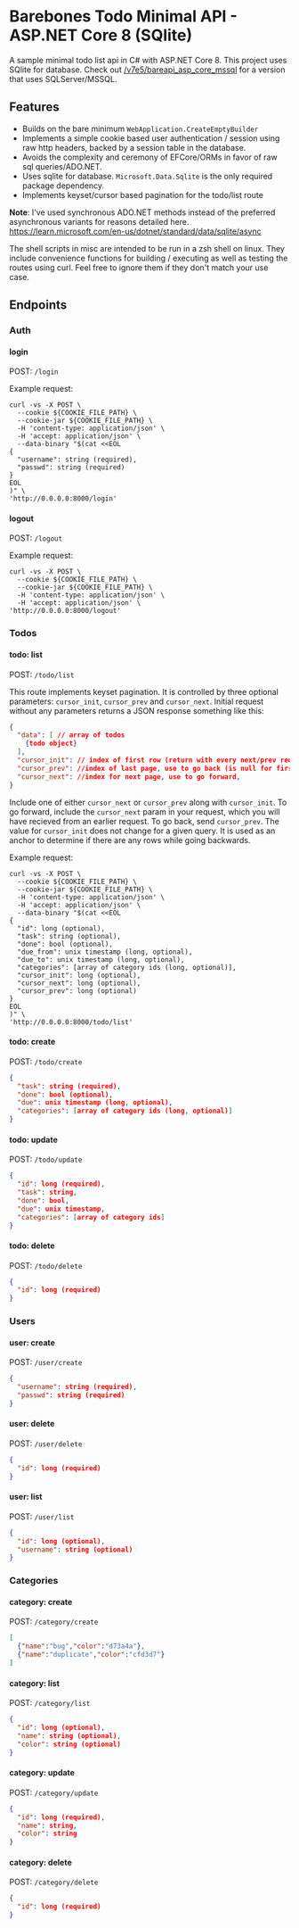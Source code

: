 # Barebones Todo Minimal API - ASP.NET Core 8 (SQlite)

A sample minimal todo list api in C# with ASP.NET Core 8. This project uses
SQlite for database. Check out
[/v7e5/bareapi_asp_core_mssql](https://github.com/v7e5/bareapi_asp_core_mssql)
for a version that uses SQLServer/MSSQL.

## Features
+ Builds on the bare minimum `WebApplication.CreateEmptyBuilder`
+ Implements a simple cookie based user authentication / session using raw http
headers, backed by a session table in the database.
+ Avoids the complexity and ceremony of EFCore/ORMs in favor of raw sql queries/ADO.NET.
+ Uses sqlite for database. `Microsoft.Data.Sqlite` is the only required package dependency. 
+ Implements keyset/cursor based pagination for the todo/list route 

**Note**: I've used synchronous ADO.NET methods instead of 
the preferred asynchronous variants for reasons detailed here. 
https://learn.microsoft.com/en-us/dotnet/standard/data/sqlite/async

The shell scripts in misc are intended to be run in a zsh shell on linux. They
include convenience functions for building / executing as well as testing the
routes using curl. Feel free to ignore them if they don't match your use case.

## Endpoints

### Auth

#### login
POST: `/login`

Example request:
```shell
curl -vs -X POST \
  --cookie ${COOKIE_FILE_PATH} \
  --cookie-jar ${COOKIE_FILE_PATH} \
  -H 'content-type: application/json' \
  -H 'accept: application/json' \
  --data-binary "$(cat <<EOL
{
  "username": string (required),
  "passwd": string (required)
}
EOL
)" \
'http://0.0.0.0:8000/login'

```

#### logout
POST: `/logout`

Example request:
```shell
curl -vs -X POST \
  --cookie ${COOKIE_FILE_PATH} \
  --cookie-jar ${COOKIE_FILE_PATH} \
  -H 'content-type: application/json' \
  -H 'accept: application/json' \
'http://0.0.0.0:8000/logout'

```

### Todos

#### todo: list
POST: `/todo/list`

This route implements keyset pagination. It is controlled by three optional
parameters: `cursor_init`, `cursor_prev` and `cursor_next`. Initial 
request without any parameters returns a JSON response something like this:
```json
{
  "data": [ // array of todos
    {todo object}
  ],
  "cursor_init": // index of first row (return with every next/prev request),
  "cursor_prev": //index of last page, use to go back (is null for first page)
  "cursor_next": //index for next page, use to go forward,
}
```
Include one of either `cursor_next` or `cursor_prev` along with `cursor_init`.
To go forward, include the `cursor_next` param in your request, which you
will have recieved from an earlier request. To go back, send `cursor_prev`.
The value for `cursor_init` does not change for a given query. It is used as an
anchor to determine if there are any rows while going backwards.

Example request:
```shell
curl -vs -X POST \
  --cookie ${COOKIE_FILE_PATH} \
  --cookie-jar ${COOKIE_FILE_PATH} \
  -H 'content-type: application/json' \
  -H 'accept: application/json' \
  --data-binary "$(cat <<EOL
{
  "id": long (optional),
  "task": string (optional),
  "done": bool (optional),
  "due_from": unix timestamp (long, optional),
  "due_to": unix timestamp (long, optional),
  "categories": [array of category ids (long, optional)],
  "cursor_init": long (optional),
  "cursor_next": long (optional),
  "cursor_prev": long (optional)
}
EOL
)" \
'http://0.0.0.0:8000/todo/list'

```

#### todo: create
POST: `/todo/create`

```json
{
  "task": string (required),
  "done": bool (optional),
  "due": unix timestamp (long, optional),
  "categories": [array of category ids (long, optional)]
}
```

#### todo: update
POST: `/todo/update`

```json
{
  "id": long (required),
  "task": string,
  "done": bool,
  "due": unix timestamp,
  "categories": [array of category ids]
}
```

#### todo: delete
POST: `/todo/delete`

```json
{
  "id": long (required)
}
```

### Users

#### user: create
POST: `/user/create`

```json
{
  "username": string (required),
  "passwd": string (required)
}
```

#### user: delete
POST: `/user/delete`

```json
{
  "id": long (required)
}
```
#### user: list
POST: `/user/list`

```json
{
  "id": long (optional),
  "username": string (optional)
}
```

### Categories

#### category: create
POST: `/category/create`

```json
[
  {"name":"bug","color":"d73a4a"},
  {"name":"duplicate","color":"cfd3d7"}
]
```

#### category: list
POST: `/category/list`

```json
{
  "id": long (optional),
  "name": string (optional),
  "color": string (optional)
}
```

#### category: update
POST: `/category/update`

```json
{
  "id": long (required),
  "name": string,
  "color": string
}
```

#### category: delete
POST: `/category/delete`

```json
{
  "id": long (required)
}
```
